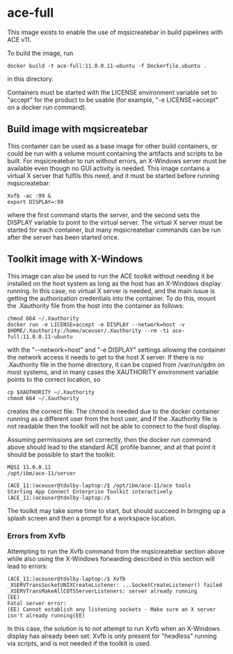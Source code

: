 # ace-full

This image exists to enable the use of mqsicreatebar in build pipelines with ACE v11.
 
To build the image, run
```
docker build -t ace-full:11.0.0.11-ubuntu -f Dockerfile.ubuntu .
```
in this directory.
 
Containers must be started with the LICENSE environment variable set to "accept" for the 
product to be usable (for example, "-e LICENSE=accept" on a docker run command).

## Build image with mqsicreatebar

This container can be used as a base image for other build containers, or could be run with a 
volume mount containing the artifacts and scripts to be built. For mqsicreatebar to run without
errors, an X-Windows server must be available even though no GUI activity is needed. This image
contains a virtual X server that fulfils this need, and it must be started before running 
mqsicreatebar:
 
```
Xvfb -ac :99 &
export DISPLAY=:99
```

where the first command starts the server, and the second sets the DISPLAY variable to point 
to the virtual server. The virtual X server must be started for each container, but many 
mqsicreatebar commands can be run after the server has been started once. 
 
## Toolkit image with X-Windows

This image can also be used to run the ACE toolkit without needing it be installed on the
host system as long as the host has an X-Windows display running. In this case, no virtual
X server is needed, and the main issue is getting the authorization credentials into the
container. To do this, mount the .Xauthority file from the host into the container as follows:

```
chmod 664 ~/.Xauthority
docker run -e LICENSE=accept -e DISPLAY --network=host -v $HOME/.Xauthority:/home/aceuser/.Xauthority --rm -ti ace-full:11.0.0.11-ubuntu
```
with the "--network=host" and "-e DISPLAY" settings allowing the container the network access 
it needs to get to the host X server. If there is no .Xauthority file in the home directory, it
can be copied from /var/run/gdm on most systems, and in many cases the XAUTHORITY environment 
variable points to the correct location, so
```
cp $XAUTHORITY ~/.Xauthority
chmod 664 ~/.Xauthority
```
creates the correct file. The chmod is needed due to the docker container running as a different
user from the host user, and if the .Xauthority file is not readable then the toolkit will not be
able to connect to the host display.

Assuming permissions are set correctly, then the docker run command above should lead to the 
standard ACE profile banner, and at that point it should be possible to start the toolkit:
```
MQSI 11.0.0.11
/opt/ibm/ace-11/server

(ACE_11:)aceuser@tdolby-laptop:/$ /opt/ibm/ace-11/ace tools
Starting App Connect Enterprise Toolkit interactively
(ACE_11:)aceuser@tdolby-laptop:/$
```

The toolkit may take some time to start, but should succeed in bringing up a splash screen 
and then a prompt for a workspace location. 

### Errors from Xvfb

Attempting to run the Xvfb command from the mqsicreatebar section above while also using the
X-Windows forwarding described in this section will lead to errors:
```
(ACE_11:)aceuser@tdolby-laptop:/$ Xvfb
_XSERVTransSocketUNIXCreateListener: ...SocketCreateListener() failed
_XSERVTransMakeAllCOTSServerListeners: server already running
(EE)
Fatal server error:
(EE) Cannot establish any listening sockets - Make sure an X server isn't already running(EE) 
```
In this case, the solution is to not attempt to run Xvfb when an X-Windows display has
already been set: Xvfb is only present for "headless" running via scripts, and is not needed
if the toolkit is used.

